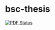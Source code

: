 # bsc-thesis
[![PDF Status](https://www.sharelatex.com/github/repos/dnsjts/bsc-thesis/builds/latest/badge.svg)](https://www.sharelatex.com/github/repos/dnsjts/bsc-thesis/builds/latest/output.pdf)
